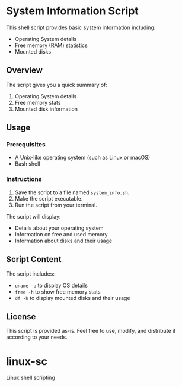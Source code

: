 # System Information Script

This shell script provides basic system information including:
- Operating System details
- Free memory (RAM) statistics
- Mounted disks

## Overview

The script gives you a quick summary of:
1. Operating System details
2. Free memory stats
3. Mounted disk information

## Usage

### Prerequisites

- A Unix-like operating system (such as Linux or macOS)
- Bash shell

### Instructions

1. Save the script to a file named `system_info.sh`.
2. Make the script executable.
3. Run the script from your terminal.

The script will display:
- Details about your operating system
- Information on free and used memory
- Information about disks and their usage

## Script Content

The script includes:
- `uname -a` to display OS details
- `free -h` to show free memory stats
- `df -h` to display mounted disks and their usage

## License

This script is provided as-is. Feel free to use, modify, and distribute it according to your needs.

# linux-sc
Linux shell scripting
